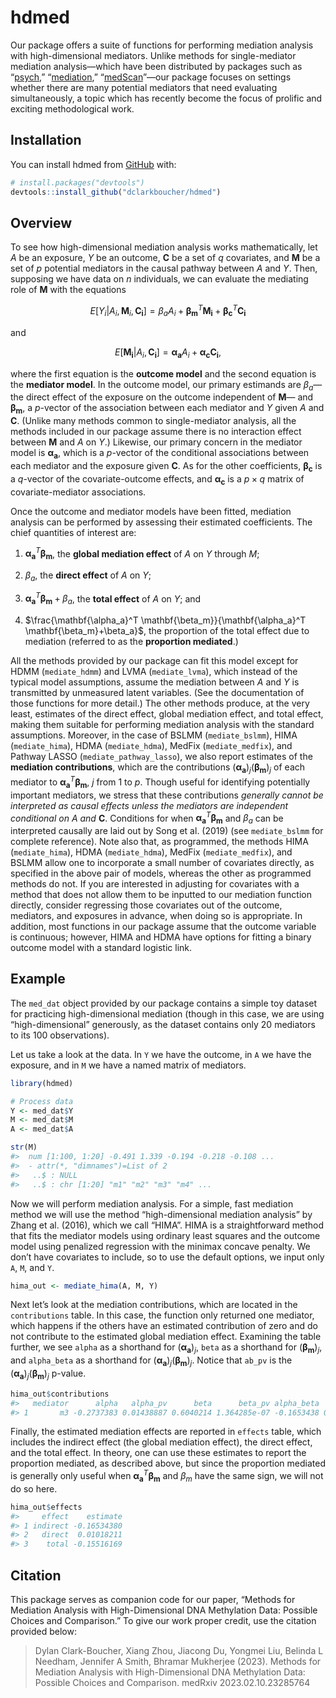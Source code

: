 
<!-- README.md is generated from README.Rmd. Please edit that file -->

# hdmed

<!-- badges: start -->
<!-- badges: end -->

Our package offers a suite of functions for performing mediation
analysis with high-dimensional mediators. Unlike methods for
single-mediator mediation analysis—which have been distributed by
packages such as “[psych](https://CRAN.R-project.org/package=psych),”
“[mediation](https://CRAN.R-project.org/package=mediation),”
“[medScan](https://CRAN.R-project.org/package=medScan)”—our package
focuses on settings whether there are many potential mediators that need
evaluating simultaneously, a topic which has recently become the focus
of prolific and exciting methodological work.

## Installation

You can install hdmed from [GitHub](https://github.com/) with:

``` r
# install.packages("devtools")
devtools::install_github("dclarkboucher/hdmed")
```

## Overview

To see how high-dimensional mediation analysis works mathematically, let
$A$ be an exposure, $Y$ be an outcome, $\mathbf{C}$ be a set of $q$
covariates, and $\mathbf{M}$ be a set of $p$ potential mediators in the
causal pathway between $A$ and $Y$. Then, supposing we have data on $n$
individuals, we can evaluate the mediating role of $\mathbf{M}$ with the
equations

$$
\begin{equation}
E[Y_i|A_i,\mathbf{M}_i,\mathbf{C_i}] = \beta_aA_i+\mathbf{\beta_m}^T\mathbf{M_i} + \mathbf{\beta_c}^T\mathbf{C_i} 
\end{equation}
$$

and

$$
\begin{equation}
E[\mathbf{M_i}|A_i,\mathbf{C_i}] =\mathbf{\alpha_a}A_i + \mathbf{\alpha_c}\mathbf{C_i}\text{,}
\end{equation}
$$

where the first equation is the **outcome model** and the second
equation is the **mediator model**. In the outcome model, our primary
estimands are $\beta_a$— the direct effect of the exposure on the
outcome independent of $\mathbf{M}$— and $\mathbf{\beta_m}$, a
$p$-vector of the association between each mediator and $Y$ given $A$
and $\mathbf{C}$. (Unlike many methods common to single-mediator
analysis, all the methods included in our package assume there is no
interaction effect between $\mathbf{M}$ and $A$ on $Y$.) Likewise, our
primary concern in the mediator model is $\mathbf{\alpha_a}$, which is a
$p$-vector of the conditional associations between each mediator and the
exposure given $\mathbf{C}$. As for the other coefficients,
$\mathbf{\beta_c}$ is a $q$-vector of the covariate-outcome effects, and
$\mathbf{\alpha_c}$ is a $p\times q$ matrix of covariate-mediator
associations.

Once the outcome and mediator models have been fitted, mediation
analysis can be performed by assessing their estimated coefficients. The
chief quantities of interest are:

1.  $\mathbf{\alpha_a}^T \mathbf{\beta_m}$, the **global mediation
    effect** of $A$ on $Y$ through $M$;

2.  $\beta_a$, the **direct effect** of $A$ on $Y$;

3.  $\mathbf{\alpha_a}^T \mathbf{\beta_m} + \beta_a$, the **total
    effect** of $A$ on $Y$; and

4.  $\frac{\mathbf{\alpha_a}^T \mathbf{\beta_m}}{\mathbf{\alpha_a}^T \mathbf{\beta_m}+\beta_a}$,
    the proportion of the total effect due to mediation (referred to as
    the **proportion mediated**.)

All the methods provided by our package can fit this model except for
HDMM (`mediate_hdmm`) and LVMA (`mediate_lvma`), which instead of the
typical model assumptions, assume the mediation between $A$ and $Y$ is
transmitted by unmeasured latent variables. (See the documentation of
those functions for more detail.) The other methods produce, at the very
least, estimates of the direct effect, global mediation effect, and
total effect, making them suitable for performing mediation analysis
with the standard assumptions. Moreover, in the case of BSLMM
(`mediate_bslmm`), HIMA (`mediate_hima`), HDMA (`mediate_hdma`), MedFix
(`mediate_medfix`), and Pathway LASSO (`mediate_pathway_lasso`), we also
report estimates of the **mediation contributions**, which are the
contributions $(\mathbf{\alpha_a})_j(\mathbf{\beta_m})_j$ of each
mediator to $\mathbf{\alpha_a}^T \mathbf{\beta_m}$, $j$ from $1$ to $p$.
Though useful for identifying potentially important mediators, we stress
that these contributions *generally cannot be interpreted as causal
effects unless the mediators are* *independent conditional on* $A$ *and*
$\mathbf{C}$. Conditions for when $\mathbf{\alpha_a}^T \mathbf{\beta_m}$
and $\beta_a$ can be interpreted causally are laid out by Song et
al. (2019) (see `mediate_bslmm` for complete reference). Note also that,
as programmed, the methods HIMA (`mediate_hima`), HDMA (`mediate_hdma`),
MedFix (`mediate_medfix`), and BSLMM allow one to incorporate a small
number of covariates directly, as specified in the above pair of models,
whereas the other as programmed methods do not. If you are interested in
adjusting for covariates with a method that does not allow them to be
inputted to our mediation function directly, consider regressing those
covariates out of the outcome, mediators, and exposures in advance, when
doing so is appropriate. In addition, most functions in our package
assume that the outcome variable is continuous; however, HIMA and HDMA
have options for fitting a binary outcome model with a standard logistic
link.

## Example

<!-- badges: start -->
<!-- badges: end -->

The `med_dat` object provided by our package contains a simple toy
dataset for practicing high-dimensional mediation (though in this case,
we are using “high-dimensional” generously, as the dataset contains only
20 mediators to its 100 observations).

Let us take a look at the data. In `Y` we have the outcome, in `A` we
have the exposure, and in `M` we have a named matrix of mediators.

``` r
library(hdmed)

# Process data
Y <- med_dat$Y
M <- med_dat$M
A <- med_dat$A

str(M)
#>  num [1:100, 1:20] -0.491 1.339 -0.194 -0.218 -0.108 ...
#>  - attr(*, "dimnames")=List of 2
#>   ..$ : NULL
#>   ..$ : chr [1:20] "m1" "m2" "m3" "m4" ...
```

Now we will perform mediation analysis. For a simple, fast mediation
method we will use the method “high-dimensional mediation analysis” by
Zhang et al. (2016), which we call “HIMA”. HIMA is a straightforward
method that fits the mediator models using ordinary least squares and
the outcome model using penalized regression with the minimax concave
penalty. We don’t have covariates to include, so to use the default
options, we input only `A`, `M`, and `Y`.

``` r
hima_out <- mediate_hima(A, M, Y)
```

Next let’s look at the mediation contributions, which are located in the
`contributions` table. In this case, the function only returned one
mediator, which happens if the others have an estimated contribution of
zero and do not contribute to the estimated global mediation effect.
Examining the table further, we see `alpha` as a shorthand for
$(\mathbf{\alpha_a})_j$, `beta` as a shorthand for
$(\mathbf{\beta_m})_j$, and `alpha_beta` as a shorthand for
$(\mathbf{\alpha_a})_j(\mathbf{\beta_m})_j$. Notice that `ab_pv` is the
$(\mathbf{\alpha_a})_j(\mathbf{\beta_m})_j$ p-value.

``` r
hima_out$contributions
#>   mediator      alpha   alpha_pv      beta      beta_pv alpha_beta      ab_pv
#> 1       m3 -0.2737383 0.01438887 0.6040214 1.364285e-07 -0.1653438 0.01438887
```

Finally, the estimated mediation effects are reported in `effects`
table, which includes the indirect effect (the global mediation effect),
the direct effect, and the total effect. In theory, one can use these
estimates to report the proportion mediated, as described above, but
since the proportion mediated is generally only useful when
$\mathbf{\alpha_a}^T \mathbf{\beta_m}$ and $\beta_m$ have the same sign,
we will not do so here.

``` r
hima_out$effects
#>     effect    estimate
#> 1 indirect -0.16534380
#> 2   direct  0.01018211
#> 3    total -0.15516169
```

## Citation

This package serves as companion code for our paper, “Methods for
Mediation Analysis with High-Dimensional DNA Methylation Data: Possible
Choices and Comparison.” To give our work proper credit, use the
citation provided below:

> Dylan Clark-Boucher, Xiang Zhou, Jiacong Du, Yongmei Liu, Belinda L
> Needham, Jennifer A Smith, Bhramar Mukherjee (2023). Methods for
> Mediation Analysis with High-Dimensional DNA Methylation Data:
> Possible Choices and Comparison. medRxiv 2023.02.10.23285764
